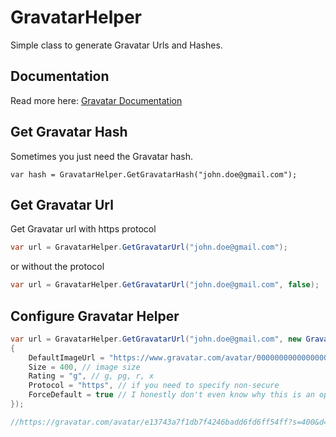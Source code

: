 # GravatarHelper
Simple class to generate Gravatar Urls and Hashes.

## Documentation

Read more here: [Gravatar Documentation](http://en.gravatar.com/site/implement/images/)


Get Gravatar Hash
-----------------
Sometimes you just need the Gravatar hash.

```
var hash = GravatarHelper.GetGravatarHash("john.doe@gmail.com");
```

Get Gravatar Url
----------------
Get Gravatar url with https protocol

```csharp
var url = GravatarHelper.GetGravatarUrl("john.doe@gmail.com");
```

or without the protocol

```csharp
var url = GravatarHelper.GetGravatarUrl("john.doe@gmail.com", false);
```

Configure Gravatar Helper
------------------

```csharp
var url = GravatarHelper.GetGravatarUrl("john.doe@gmail.com", new GravatarHelperOptions()
{
    DefaultImageUrl = "https://www.gravatar.com/avatar/00000000000000000000000000000000", // provide fallback image
    Size = 400, // image size
    Rating = "g", // g, pg, r, x
    Protocol = "https", // if you need to specify non-secure
    ForceDefault = true // I honestly don't even know why this is an option. Does what it says on the tin.
});

//https://gravatar.com/avatar/e13743a7f1db7f4246badd6fd6ff54ff?s=400&d=https://www.gravatar.com/avatar/00000000000000000000000000000000&f=y&r=g
```
